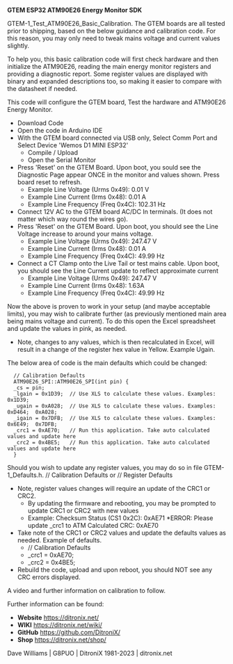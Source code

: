 **GTEM ESP32 ATM90E26 Energy Monitor SDK**

GTEM-1_Test_ATM90E26_Basic_Calibration. The GTEM boards are all tested prior to shipping, based on the below guidance and calibration code.  For this reason, you may only need to tweak mains voltage and current values slightly.

To help you, this basic calibration code will first check hardware and then initialize the ATM90E26, reading the main energy monitor registers and providing a diagnostic report. Some register values are displayed with binary and expanded descriptions too, so making it easier to compare with the datasheet if needed.

This code will configure the GTEM board, Test the hardware and ATM90E26 Energy Monitor.

- Download Code
- Open the code in Arduino IDE
- With the GTEM board connected via USB only, Select Comm Port and Select Device 'Wemos D1 MINI ESP32'
   - Compile / Upload
   - Open the Serial Monitor
- Press 'Reset' on the GTEM Board.  Upon boot, you sould see the Diagnostic Page appear ONCE in the monitor and values shown.  Press board reset to refresh.
   - Example Line Voltage (Urms 0x49): 0.01 V
   - Example Line Current (Irms 0x48): 0.01 A
   - Example Line Frequency (Freq 0x4C): 102.31 Hz
- Connect 12V AC to the GTEM board AC/DC In terminals. (It does not matter which way round the wires go).
- Press 'Reset' on the GTEM Board.  Upon boot, you should see the Line Voltage increase to around your mains voltage.
   - Example Line Voltage (Urms 0x49): 247.47 V
   - Example Line Current (Irms 0x48): 0.01 A
   - Example Line Frequency (Freq 0x4C): 49.99 Hz   
- Connect a CT Clamp onto the Live Tail or test mains cable.  Upon boot, you should see the Line Current update to reflect approximate current
   - Example Line Voltage (Urms 0x49): 247.47 V
   - Example Line Current (Irms 0x48): 1.63A
   - Example Line Frequency (Freq 0x4C): 49.99 Hz



Now the above is proven to work in your setup (and maybe acceptable limits), you may wish to calibrate further (as previously mentioned main area being mains voltage and current). To do this open the Excel spreadsheet and update the values in pink, as needed.
- Note, changes to any values, which is then recalculated in Excel, will result in a change of the register hex value in Yellow.  Example Ugain.

The below area of code is the main defaults which could be changed:

      // Calibration Defaults
      ATM90E26_SPI::ATM90E26_SPI(int pin) {
      _cs = pin;
      _lgain = 0x1D39;  // Use XLS to calculate these values. Examples: 0x1D39;
      _ugain = 0xA028;  // Use XLS to calculate these values. Examples: 0xD464;  0xA028;
      _igain = 0x7DFB;  // Use XLS to calculate these values. Examples: 0x6E49;  0x7DFB;
      _crc1 = 0xAE70;   // Run this application. Take auto calculated values and update here
      _crc2 = 0x4BE5;   // Run this application. Take auto calculated values and update here
      }


Should you wish to update any register values, you may do so in file GTEM-1_Defaults.h.  // Calibration Defaults or // Register Defaults
- Note, register values changes will require an update of the CRC1 or CRC2.  
   - By updating the firmware and rebooting, you may be prompted to update CRC1 or CRC2 with new values  
   - Example: Checksum Status (CS1 0x2C): 0xAE71 *ERROR: Please update _crc1 to ATM Calculated CRC: 0xAE70
- Take note of the CRC1 or CRC2 values and update the defaults values as needed.  Example of defaults.
   - // Calibration Defaults
   - _crc1 = 0xAE70;
   - _crc2 = 0x4BE5;
- Rebuild the code, upload and upon reboot, you should NOT see any CRC errors displayed.

A video and further information on calibration to follow.

Further information can be found:

- **Website** https://ditronix.net/
- **WIKI**  https://ditronix.net/wiki/
- **GitHub**  https://github.com/DitroniX/
- **Shop**  https://ditronix.net/shop/

Dave Williams | G8PUO | DitroniX 1981-2023 | ditronix.net
